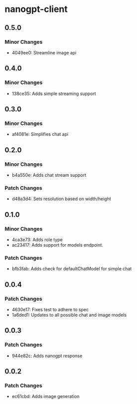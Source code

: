 # nanogpt-client

## 0.5.0

### Minor Changes

- 4049ee0: Streamline image api

## 0.4.0

### Minor Changes

- 138ce35: Adds simple streaming support

## 0.3.0

### Minor Changes

- af4081e: Simplifies chat api

## 0.2.0

### Minor Changes

- b4a550e: Adds chat stream support

### Patch Changes

- d48a3d4: Sets resolution based on width/height

## 0.1.0

### Minor Changes

- 4ca3e73: Adds role type
- ac23417: Adds support for models endpoint.

### Patch Changes

- bfb3fab: Adds check for defaultChatModel for simple chat

## 0.0.4

### Patch Changes

- 4630e17: Fixes test to adhere to spec
- 1a6ded1: Updates to all possible chat and image models

## 0.0.3

### Patch Changes

- 944e82c: Adds nanogpt response

## 0.0.2

### Patch Changes

- ec61cbd: Adds image generation
